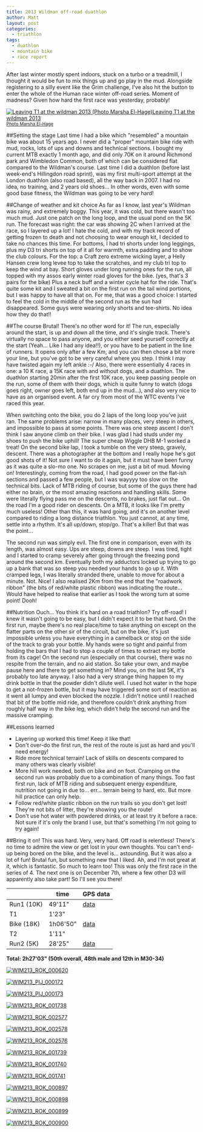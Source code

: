 ```yaml
---
title: 2013 Wildman off-road duathlon
author: Matt
layout: post
categories:
  - triathlon
tags:
  - duathlon
  - mountain bike
  - race report
---
```

After last winter mostly spent indoors, stuck on a turbo or a treadmill, I thought it would be fun to mix things up and go play in the mud. Alongside registering to a silly event like the Grim challenge, I've also hit the button to enter the whole of the Human race winter off-road series. Moment of madness? Given how hard the first race was yesterday, probably!

<p class="attachement"><a href="{{ "wildman.jpg" | image_path | cdn }}" title="Leaving T1 at the wildman 2013 (Photo Marsha El-Hage)" rel="lightbox[6398]"><img src="{{ "wildman_r300.jpg" | image_path | cdn }}" alt="Leaving T1 at the wildman 2013 (Photo Marsha El-Hage)" /><span>Leaving T1 at the wildman 2013<br /><small>Photo Marsha El-Hage</small></span></a></p>

<!--more-->


##Setting the stage
Last time I had a bike which "resembled" a mountain bike was about 15 years ago. I never did a "proper" mountain bike ride with mud, rocks, lots of ups and downs and technical sections. I bought my current MTB exactly 1 month ago, and did only 70K on it around Richmond park and Wimbledon Common, both of which can be considered flat compared to the Wildman's course.
Last time I did a duathlon (before last week-end's Hillingdon road sprint), was my first multi-sport attempt at the London duathlon (also road based), all the way back in 2007. I had no idea, no training, and 2 years old shoes…
In other words, even with some good base fitness, the Wildman was going to be very hard!

##Change of weather and kit choice
As far as I know, last year's Wildman was rainy, and extremely boggy. This year, it was cold, but there wasn't too much mud. Just one patch on the long loop, and the usual pond on the 5K run. The forecast was right: the car was showing 2C when I arrived at the race, so I layered up a lot! I hate the cold, and with my track record of getting frozen to death and not choosing to wear enough kit, I decided to take no chances this time.
For bottoms, I had tri shorts under long leggings, plus my D3 tri shorts on top of it all for warmth, extra padding and to show the club colours. For the top: a Craft zero extreme wicking layer, a Helly Hansen crew long levee top to take the scratches, and my club tri top to keep the wind at bay. Short gloves under long running ones for the run, all topped with my assos early winter road gloves for the bike. (yes, that's 3 pairs for the bike) Plus a neck buff and a winter cycle hat for the ride.
That's quite some kit and I sweated a bit on the first run on the tail wind portions, but I was happy to have all that on. For me, that was a good choice: I started to feel the cold in the middle of the second run as the sun had disappeared. Some guys were wearing only shorts and tee-shirts. No idea how they do that!!

##The course
Brutal! There's no other word for it! The run, especially around the start, is up and down all the time, and it's single track. There's virtually no space to pass anyone, and you either seed yourself correctly at the start (Yeah… Like I had any idea!!), or you have to be patient in the line of runners. It opens only after a few Km, and you can then chose a bit more your line, but you've got to be very careful where you step. I think I may have twisted again my left ankle :-/
Also, there were essentially 4 races in one: a 10 K race, a 15K race with and without dogs, and a duathlon. The duathlon starting 20min after the first 10K race, you keep passing people on the run, some of them with their dogs, which is quite funny to watch (dogs goes right, owner goes left, both end up in the mud…), and also very nice to have as an organised event. A far cry from most of the WTC events I've raced this year.

When switching onto the bike, you do 2 laps of the long loop you've just ran. The same problems arise: narrow in many places, very steep in others, and impossible to pass at some points. There was one steep ascent I don't think I saw anyone climb on their bike. I was glad I had studs under my shoes to push the bike uphill! The super cheap Wiggle DHB M-1 worked a treat!
On the second bike lap, I took a tumble on the very steep, gravely, descent. There was a photographer at the bottom and I really hope he's got good shots of it! Not sure I want to do it again, but it must have been funny as it was quite a slo-mo one. No scrapes on me, just a bit of mud. Moving on!
Interestingly, coming from the road, I had good power on the flat-ish sections and passed a few people, but I was wayyyy too slow on the technical bits. Lack of MTB riding of course, but some of the guys there had either no brain, or the most amazing reactions and handling skills. Some were literally flying pass me on the descents, no brakes, just flat out… On the road I'm a good rider on descents. On a MTB, it looks like I'm pretty much useless!
Other than this, it was hard going, and it's on another level compared to riding a long distance triathlon. You just cannot, at any time, settle into a rhythm. It's all up/down, stop/go. That's a killer! But that was the point…

The second run was simply evil. The first one in comparison, even with its length, was almost easy. Ups are steep, downs are steep. I was tired, tight and I started to cramp severely after going through the freezing pond around the second km. Eventually both my adductors locked up trying to go up a bank that was so steep you needed your hands to go up it. With cramped legs, I was literally stranded there, unable to move for about a minute. Not. Nice!
I also realised 2Km from the end that the "roadwork ribbon" (the bits of red/white plastic ribbon) was indicating the route… Would have helped to realise that earlier as I took the wrong turn at some point! Dooh!

##Nutrition
Ouch… You think it's hard on a road triathlon? Try off-road! I knew it wasn't going to be easy, but I didn't expect it to be that hard. On the first run, maybe there's no real place/time to take anything on except on the flatter parts on the other sir of the circuit, but on the bike, it's just impossible unless you have everything in a camelback or stop on the side of the track to grab your bottle. My hands were so tight and painful from holding the bars that I had to stop a couple of times to extract my bottle from its cage!
On the second run (especially on that course), there was no respite from the terrain, and no aid station. So take your own, and maybe pause here and there to get something in? Mind you, on the last 5K, it's probably too late anyway.
I also had a very strange thing happen to my drink bottle in that the powder didn't dilute well. I used hot water in the hope to get a not-frozen bottle, but it may have triggered some sort of reaction as it went all lumpy and even blocked the nozzle. I didn't notice until I reached that bit of the bottle mid ride, and therefore couldn't drink anything from roughly half way in the bike leg, which didn't help the second run and the massive cramping.

##Lessons learned

*   Layering up worked this time! Keep it like that!
*   Don't over-do the first run, the rest of the route is just as hard and you'll need energy!
*   Ride more technical terrain! Lack of skills on descents compared to many others was clearly visible!
*   More hill work needed, both on bike and on foot. Cramping on the second run was probably due to a combination of many things. Too fast first run, lack of MTB riding and subsequent energy expenditure, nutrition not going in due to… err… terrain being to hard, etc. But more hill practice can only help.
*   Follow red/white plastic ribbon on the run trails so you don't get lost! They're not bits of litter, they're showing you the route!
*   Don't use hot water with powdered drinks, or at least try it before a race. Not sure if it's only the brand I use, but that's something I'm not going to try again!

##Bring it on!
This was hard. Very, very hard. Off road is relentless! There's no time to admire the view or get lost in your own thoughts. You can't end-up being bored on the bike, and the level is… astounding. But it was also a lot of fun! Brutal fun, but something new that I liked. Ah, and I'm not great at it, which is fantastic. So much to learn too!
This was only the first race in the series of 4. The next one is on December 7th, where a few other D3 will apparently also take part! So I'll see you there!

<div class="table_container">
    <table>
        <thead>
            <tr>
                <th></th>
                <th>time</th>
                <th>GPS data</th>
            </tr>
        </thead>
        <tbody>
            <tr>
                <td>Run1 (10K)</td>
                <td>49'11"</td>
                <td><a title="swim data" href="http://connect.garmin.com/activity/404859691">data</a></td>
            </tr>
            <tr>
                <td>T1</td>
                <td>1'23"</td>
                <td></td>
            </tr>
            <tr>
                <td>Bike (18K)</td>
                <td>1h06'50"</td>
                <td><a title="bike data" href="http://connect.garmin.com/activity/404859710">data</a></td>
            </tr>
            <tr>
                <td>T2</td>
                <td>1'11"</td>
                <td></td>
            </tr>
            <tr>
                <td>Run2 (5K)</td>
                <td>28'25"</td>
                <td><a title="run data" href="http://connect.garmin.com/activity/404859733">data</a></td>
            </tr>
        </tbody>
    </table>
</div>

**Total: 2h27'03" (50th overall, 48th male and 12th in M30-34)**

<div class='gallery'>
    <dl class='gallery-item'>
        <dt class='gallery-icon attachement'>
            <a href="{{ "WIM213_ROK_000620.jpg" | image_path | cdn }}" title="WIM213_ROK_000620" rel="lightbox[6398]"><img src="{{ "WIM213_ROK_000620_r300.jpg" | image_path | cdn }}" alt="WIM213_ROK_000620" /></a>
        </dt>
    </dl>
    <dl class='gallery-item'>
        <dt class='gallery-icon attachement'>
            <a href="{{ "WIM213_PIJ_000172.jpg" | image_path | cdn }}" title="WIM213_PIJ_000172" rel="lightbox[6398]"><img src="{{ "WIM213_PIJ_000172_r300.jpg" | image_path | cdn }}" alt="WIM213_PIJ_000172" /></a>
        </dt>
    </dl>
    <dl class='gallery-item'>
        <dt class='gallery-icon attachement'>
            <a href="{{ "WIM213_PIJ_000173.jpg" | image_path | cdn }}" title="WIM213_PIJ_000173" rel="lightbox[6398]"><img src="{{ "WIM213_PIJ_000173_r300.jpg" | image_path | cdn }}" alt="WIM213_PIJ_000173" /></a>
        </dt>
    </dl>
    <dl class='gallery-item'>
        <dt class='gallery-icon attachement'>
            <a href="{{ "WIM213_ROK_001738.jpg" | image_path | cdn }}" title="WIM213_ROK_001738" rel="lightbox[6398]"><img src="{{ "WIM213_ROK_001738_r300.jpg" | image_path | cdn }}" alt="WIM213_ROK_001738" /></a>
        </dt>
    </dl>
    <dl class='gallery-item'>
        <dt class='gallery-icon attachement'>
            <a href="{{ "WIM213_ROK_002577.jpg" | image_path | cdn }}" title="WIM213_ROK_002577" rel="lightbox[6398]"><img src="{{ "WIM213_ROK_002577_r300.jpg" | image_path | cdn }}" alt="WIM213_ROK_002577" /></a>
        </dt>
    </dl>
    <dl class='gallery-item'>
        <dt class='gallery-icon attachement'>
            <a href="{{ "WIM213_ROK_002578.jpg" | image_path | cdn }}" title="WIM213_ROK_002578" rel="lightbox[6398]"><img src="{{ "WIM213_ROK_002578_r300.jpg" | image_path | cdn }}" alt="WIM213_ROK_002578" /></a>
        </dt>
    </dl>
    <dl class='gallery-item'>
        <dt class='gallery-icon attachement'>
            <a href="{{ "WIM213_ROK_002576.jpg" | image_path | cdn }}" title="WIM213_ROK_002576" rel="lightbox[6398]"><img src="{{ "WIM213_ROK_002576_r300.jpg" | image_path | cdn }}" alt="WIM213_ROK_002576" /></a>
        </dt>
    </dl>
    <dl class='gallery-item'>
        <dt class='gallery-icon attachement'>
            <a href="{{ "WIM213_ROK_001739.jpg" | image_path | cdn }}" title="WIM213_ROK_001739" rel="lightbox[6398]"><img src="{{ "WIM213_ROK_001739_r300.jpg" | image_path | cdn }}" alt="WIM213_ROK_001739" /></a>
        </dt>
    </dl>
    <dl class='gallery-item'>
        <dt class='gallery-icon attachement'>
            <a href="{{ "WIM213_ROK_001740.jpg" | image_path | cdn }}" title="WIM213_ROK_001740" rel="lightbox[6398]"><img src="{{ "WIM213_ROK_001740_r300.jpg" | image_path | cdn }}" alt="WIM213_ROK_001740" /></a>
        </dt>
    </dl>
    <dl class='gallery-item'>
        <dt class='gallery-icon attachement'>
            <a href="{{ "WIM213_ROK_001741.jpg" | image_path | cdn }}" title="WIM213_ROK_001741" rel="lightbox[6398]"><img src="{{ "WIM213_ROK_001741_r300.jpg" | image_path | cdn }}" alt="WIM213_ROK_001741" /></a>
        </dt>
    </dl>
    <dl class='gallery-item'>
        <dt class='gallery-icon attachement'>
            <a href="{{ "WIM213_ROK_000897.jpg" | image_path | cdn }}" title="WIM213_ROK_000897" rel="lightbox[6398]"><img src="{{ "WIM213_ROK_000897_r300.jpg" | image_path | cdn }}" alt="WIM213_ROK_000897" /></a>
        </dt>
    </dl>
    <dl class='gallery-item'>
        <dt class='gallery-icon attachement'>
            <a href="{{ "WIM213_ROK_000898.jpg" | image_path | cdn }}" title="WIM213_ROK_000898" rel="lightbox[6398]"><img src="{{ "WIM213_ROK_000898_r300.jpg" | image_path | cdn }}" alt="WIM213_ROK_000898" /></a>
        </dt>
    </dl>
    <dl class='gallery-item'>
        <dt class='gallery-icon attachement'>
            <a href="{{ "WIM213_ROK_000899.jpg" | image_path | cdn }}" title="WIM213_ROK_000899" rel="lightbox[6398]"><img src="{{ "WIM213_ROK_000899_r300.jpg" | image_path | cdn }}" alt="WIM213_ROK_000899" /></a>
        </dt>
    </dl>
    <dl class='gallery-item'>
        <dt class='gallery-icon attachement'>
            <a href="{{ "WIM213_ROK_000900.jpg" | image_path | cdn }}" title="WIM213_ROK_000900" rel="lightbox[6398]"><img src="{{ "WIM213_ROK_000900_r300.jpg" | image_path | cdn }}" alt="WIM213_ROK_000900" /></a>
        </dt>
    </dl>
</div>
